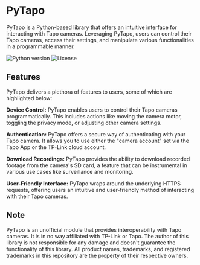 # PyTapo

PyTapo is a Python-based library that offers an intuitive interface for interacting with Tapo cameras. Leveraging PyTapo, users can control their Tapo cameras, access their settings, and manipulate various functionalities in a programmable manner.

![Python version](https://img.shields.io/badge/python-3.6%2B-blue)
![License](https://img.shields.io/badge/license-MIT-green)

## Features

PyTapo delivers a plethora of features to users, some of which are highlighted below:

**Device Control:** PyTapo enables users to control their Tapo cameras programmatically. This includes actions like moving the camera motor, toggling the privacy mode, or adjusting other camera settings.

**Authentication:** PyTapo offers a secure way of authenticating with your Tapo camera. It allows you to use either the "camera account" set via the Tapo App or the TP-Link cloud account.

**Download Recordings:** PyTapo provides the ability to download recorded footage from the camera's SD card, a feature that can be instrumental in various use cases like surveillance and monitoring.

**User-Friendly Interface:** PyTapo wraps around the underlying HTTPS requests, offering users an intuitive and user-friendly method of interacting with their Tapo cameras.


## Note

PyTapo is an unofficial module that provides interoperability with Tapo cameras. It is in no way affiliated with TP-Link or Tapo. The author of this library is not responsible for any damage and doesn't guarantee the functionality of this library. All product names, trademarks, and registered trademarks in this repository are the property of their respective owners.